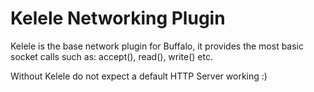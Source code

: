 Kelele Networking Plugin
=======================

Kelele is the base network plugin for Buffalo, it provides the
most basic socket calls such as: accept(), read(), write() etc.

Without Kelele do not expect a default HTTP Server working :)